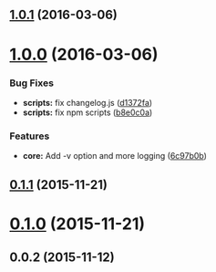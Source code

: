 <a name="1.0.1"></a>
## [1.0.1](https://github.com/laco0416/tsconfig-cli/compare/v1.0.0...v1.0.1) (2016-03-06)




<a name="1.0.0"></a>
# [1.0.0](https://github.com/laco0416/tsconfig-cli/compare/v1.0.0-pre...v1.0.0) (2016-03-06)


### Bug Fixes

* **scripts:** fix changelog.js ([d1372fa](https://github.com/laco0416/tsconfig-cli/commit/d1372fa))
* **scripts:** fix npm scripts ([b8e0c0a](https://github.com/laco0416/tsconfig-cli/commit/b8e0c0a))

### Features

* **core:** Add -v option and more logging ([6c97b0b](https://github.com/laco0416/tsconfig-cli/commit/6c97b0b))



<a name="0.1.1"></a>
## [0.1.1](https://github.com/laco0416/tsconfig-cli/compare/v0.1.0...v0.1.1) (2015-11-21)




<a name="0.1.0"></a>
# [0.1.0](https://github.com/laco0416/tsconfig-cli/compare/v0.0.2...v0.1.0) (2015-11-21)




<a name="0.0.2"></a>
## 0.0.2 (2015-11-12)




